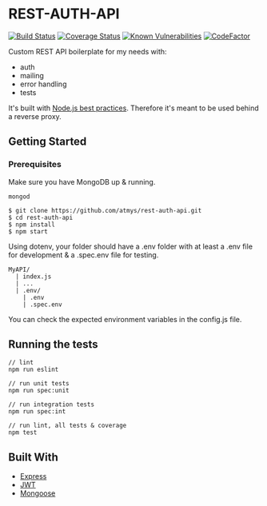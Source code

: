 # REST-AUTH-API

[![Build Status](https://travis-ci.org/atmys/rest-auth-api.svg?branch=master)](https://travis-ci.org/atmys/rest-auth-api)
[![Coverage Status](https://coveralls.io/repos/github/atmys/rest-auth-api/badge.svg?branch=master)](https://coveralls.io/github/atmys/rest-auth-api?branch=master)
[![Known Vulnerabilities](https://snyk.io/test/github/atmys/rest-auth-api/badge.svg?targetFile=package.json)](https://snyk.io/test/github/atmys/rest-auth-api?targetFile=package.json)
[![CodeFactor](https://www.codefactor.io/repository/github/atmys/rest-auth-api/badge)](https://www.codefactor.io/repository/github/atmys/rest-auth-api)

Custom REST API boilerplate for my needs with:
- auth
- mailing
- error handling
- tests

It's built with [Node.js best practices](https://github.com/i0natan/nodebestpractices). Therefore it's meant to be used behind a reverse proxy.

## Getting Started

### Prerequisites

Make sure you have MongoDB up & running.

```console
mongod
```

```console
$ git clone https://github.com/atmys/rest-auth-api.git
$ cd rest-auth-api
$ npm install
$ npm start
```

Using dotenv, your folder should have a .env folder with at least a .env file for development & a .spec.env file for testing.

```
MyAPI/
  | index.js
  | ...
  | .env/
    | .env
    | .spec.env
```

You can check the expected environment variables in the config.js file.

## Running the tests

```
// lint
npm run eslint

// run unit tests
npm run spec:unit

// run integration tests
npm run spec:int

// run lint, all tests & coverage
npm test
```

## Built With

* [Express](https://github.com/expressjs/express)
* [JWT](https://github.com/auth0/node-jsonwebtoken)
* [Mongoose](https://github.com/Automattic/mongoose)